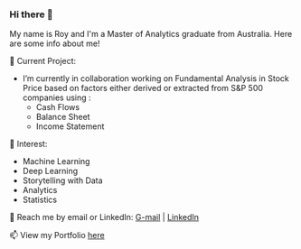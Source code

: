 ### Hi there 👋

My name is Roy and I'm a Master of Analytics graduate from Australia. Here are some info about me!

🔭 Current Project:

- I’m currently in collaboration working on Fundamental Analysis in Stock Price based on factors either derived or extracted from S&P 500 companies using :
  - Cash Flows
  - Balance Sheet
  - Income Statement

🌱 Interest:

- Machine Learning
- Deep Learning
- Storytelling with Data
- Analytics
- Statistics


💬 Reach me by email or LinkedIn: [G-mail](roy.971024@gmail.com) | [LinkedIn](https://www.linkedin.com/in/roywong96/)


📫 View my Portfolio [here](https://roywong96.github.io/Projects/)


